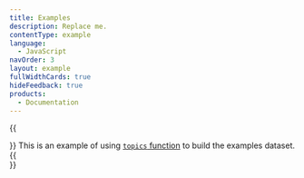 ```yaml
---
title: Examples
description: Replace me.
contentType: example
language:
  - JavaScript
navOrder: 3
layout: example
fullWidthCards: true
hideFeedback: true
products:
  - Documentation
---
```


{{<div className="mb18 txt-l color-gray">}}
This is an example of using [`topics` function](/dr-ui/guides/batfish-helpers/#topics) to build the examples dataset.
{{</div>}}
